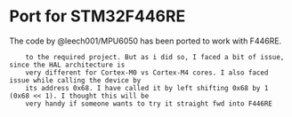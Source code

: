 # Port for STM32F446RE

The code by @leech001/MPU6050 has been ported to work with F446RE. 

```Cause for this port - I thought it would be pretty much copying the src and include files
    to the required project. But as i did so, I faced a bit of issue, since the HAL architecture is 
    very different for Cortex-M0 vs Cortex-M4 cores. I also faced issue while calling the device by
    its address 0x68. I have called it by left shifting 0x68 by 1 (0x68 << 1). I thought this will be 
    very handy if someone wants to try it straight fwd into F446RE
